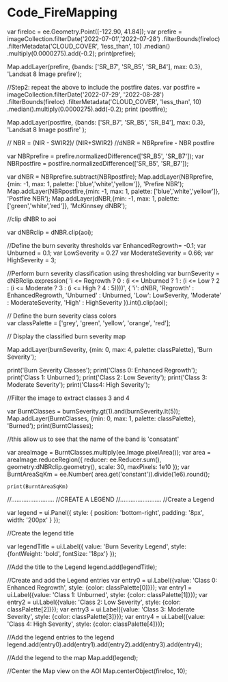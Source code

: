 # Code_FireMapping
var fireloc = ee.Geometry.Point([-122.90, 41.84]);
var prefire = imageCollection.filterDate('2022-07-01','2022-07-28')
.filterBounds(fireloc)
.filterMetadata('CLOUD_COVER', 'less_than', 10)
.median()
.multiply(0.0000275).add(-0.2);
print(prefire);

Map.addLayer(prefire, {bands: ['SR_B7', 'SR_B5', 'SR_B4'], max: 0.3}, 'Landsat 8 Image prefire');

//Step2: repeat the above to include the postfire dates.
var postfire = imageCollection.filterDate('2022-07-29', '2022-08-28')
.filterBounds(fireloc)
.filterMetadata('CLOUD_COVER', 'less_than', 10)
.median().multiply(0.0000275).add(-0.2);
print (postfire);

Map.addLayer(postfire, {bands: ['SR_B7', 'SR_B5', 'SR_B4'], max: 0.3}, 'Landsat 8 Image postfire' );

// NBR = (NIR - SWIR2)/ (NIR+SWIR2)
//dNBR = NBRprefire - NBR postfire

var NBRprefire = prefire.normalizedDifference(['SR_B5', 'SR_B7']);
var NBRpostfire = postfire.normalizedDifference(['SR_B5', 'SR_B7']);

var dNBR = NBRprefire.subtract(NBRpostfire);
Map.addLayer(NBRprefire,{min: -1, max: 1, palette: ['blue','white','yellow']}, 'Prefire NBR');
Map.addLayer(NBRpostfire,{min: -1, max: 1, palette: ['blue','white','yellow']}, 'Postfire NBR');
Map.addLayer(dNBR,{min: -1, max: 1, palette: ['green','white','red']}, 'McKinnsey dNBR');

//clip dNBR to aoi

var dNBRclip = dNBR.clip(aoi);

//Define the burn severity thresholds
var EnhancedRegrowth= -0.1;
var Unburned = 0.1;
var LowSeverity = 0.27
var ModerateSeverity = 0.66;
var HighSeverity = 3;

//Perform burn severity classification using thresholding
var burnSeverity = dNBRclip.expression(
  'i <= Regrowth ? 0 : (i <= Unburned ? 1 : (i <= Low ? 2 : (i <= Moderate ? 3 : (i <= High ? 4 : 5))))', {
    'i': dNBR,
    'Regrowth' : EnhancedRegrowth,
    'Unburned' : Unburned,
    'Low': LowSeverity,
    'Moderate' : ModerateSeverity,
    'High' : HighSeverity
  }).int().clip(aoi);
  
// Define the burn severity class colors  
  var classPalette = ['grey', 'green', 'yellow', 'orange', 'red'];
  
  // Display the classified burn severity map
  
  Map.addLayer(burnSeverity, {min: 0, max: 4, palette: classPalette}, 'Burn Severity');
  
  print('Burn Severity Classes');
  print('Class 0: Enhanced Regrowth');
  print('Class 1: Unburned');
  print('Class 2: Low Severity');
  print('Class 3: Moderate Severity');
  print('Class4: High Severity');
  
  //Filter the image to extract classes 3 and 4
  
  var BurntClasses = burnSeverity.gt(1).and(burnSeverity.lt(5));
  Map.addLayer(BurntClasses, {min: 0, max: 1, palette: classPalette}, 'Burned');
  print(BurntClasses);
  
  //this allow us to see that the name of the band is 'consatant'
  
  var areaImage = BurntClasses.multiply(ee.Image.pixelArea());
  var area = areaImage.reduceRegion({
    reducer: ee.Reducer.sum(),
    geometry:dNBRclip.geometry(),
    scale: 30,
    maxPixels: 1e10
  });
  var BurntAreaSqKm = ee.Number(
    area.get('constant')).divide(1e6).round();
    
    print(BurntAreaSqKm)
    
//.........................
//CREATE A LEGEND
//........................
//Create a Legend

var legend = ui.Panel({
  style: {
    position: 'bottom-right',
    padding: '8px',
    width: '200px'
  }
});

//Create the legend title

var legendTitle = ui.Label({
  value: 'Burn Severity Legend',
  style: {fontWeight: 'bold', fontSize: '18px'}
});

//Add the title to the Legend
legend.add(legendTitle);

//Create and add the Legend entries 
var entry0 = ui.Label({value: 'Class 0: Enhanced Regrowth', style: {color: classPalette[0]}});
var entry1 = ui.Label({value: 'Class 1: Unburned', style: {color: classPalette[1]}});
var entry2 = ui.Label({value: 'Class 2: Low Severity', style: {color: classPalette[2]}});
var entry3 = ui.Label({value: 'Class 3: Moderate Severity', style: {color: classPalette[3]}});
var entry4 = ui.Label({value: 'Class 4: High Severity', style: {color: classPalette[4]}});

//Add the legend entries to the legend
legend.add(entry0).add(entry1).add(entry2).add(entry3).add(entry4);

//Add the legend to the map
Map.add(legend);

//Center the Map view on the AOI
Map.centerObject(fireloc, 10);

